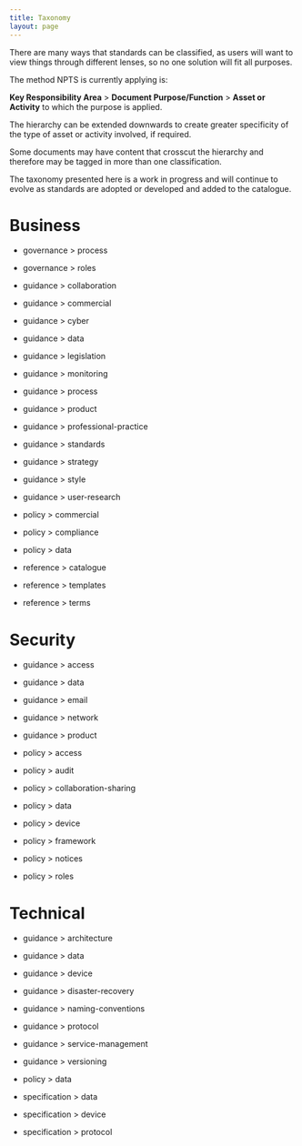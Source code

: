 ```yaml
---
title: Taxonomy
layout: page
---
```

There are many ways that standards can be classified, as users will want to view things through different lenses, so no one solution will fit all purposes. 

The method NPTS is currently applying is:

**Key Responsibility Area** > **Document Purpose/Function** > **Asset or Activity** to which the purpose is applied.

The hierarchy can be extended downwards to create greater specificity of the type of asset or activity involved, if required.

Some documents may have content that crosscut the hierarchy and therefore may be tagged in more than one classification.

The taxonomy presented here is a work in progress and will continue to evolve as standards are adopted or developed and added to the catalogue.

# Business
+ governance > process
+ governance > roles

+ guidance > collaboration
+ guidance > commercial
+ guidance > cyber
+ guidance > data
+ guidance > legislation
+ guidance > monitoring
+ guidance > process
+ guidance > product
+ guidance > professional-practice
+ guidance > standards
+ guidance > strategy
+ guidance > style
+ guidance > user-research

+ policy > commercial
+ policy > compliance
+ policy > data

+ reference > catalogue
+ reference > templates
+ reference > terms

# Security
+ guidance > access
+ guidance > data
+ guidance > email
+ guidance > network
+ guidance > product

+ policy > access
+ policy > audit
+ policy > collaboration-sharing
+ policy > data
+ policy > device
+ policy > framework
+ policy > notices
+ policy > roles

# Technical
+ guidance > architecture
+ guidance > data
+ guidance > device
+ guidance > disaster-recovery
+ guidance > naming-conventions
+ guidance > protocol
+ guidance > service-management
+ guidance > versioning

+ policy > data

+ specification > data
+ specification > device
+ specification > protocol


